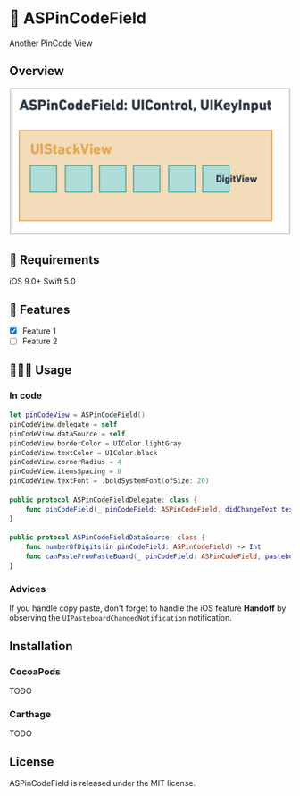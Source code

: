# 🔢 ASPinCodeField
 
 Another PinCode View

## Overview

![Whimsical ASPinCodeField](./ASPinCodeField.png)

## 🔶 Requirements

iOS 9.0+
Swift 5.0

## 📱 Features

- [x] Feature 1
- [ ] Feature 2

## 👨🏻‍💻 Usage

### In code

```swift
let pinCodeView = ASPinCodeField()
pinCodeView.delegate = self
pinCodeView.dataSource = self
pinCodeView.borderColor = UIColor.lightGray
pinCodeView.textColor = UIColor.black
pinCodeView.cornerRadius = 4
pinCodeView.itemsSpacing = 8
pinCodeView.textFont = .boldSystemFont(ofSize: 20)

public protocol ASPinCodeFieldDelegate: class {
    func pinCodeField(_ pinCodeField: ASPinCodeField, didChangeText text: String)
}

public protocol ASPinCodeFieldDataSource: class {
    func numberOfDigits(in pinCodeField: ASPinCodeField) -> Int
    func canPasteFromPasteBoard(_ pinCodeField: ASPinCodeField, pasteboard: String) -> Bool
}
```

###  Advices

If you handle copy paste, don't forget to handle the iOS feature **Handoff** by observing the `UIPasteboardChangedNotification` notification.

## Installation

### CocoaPods

TODO

### Carthage

TODO

## License

ASPinCodeField is released under the MIT license.
